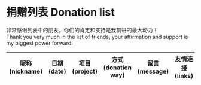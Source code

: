 # 捐赠列表 Donation list

非常感谢列表中的朋友，你们的肯定和支持是我前进的最大动力！  
Thank you very much in the list of friends, your affirmation and support is my biggest power forward!

|昵称(nickname)|日期(date)|项目(project)|方式(donation way)|留言(message)|友情连接(links)|
|:---:|:---:|:---:|:---:|:---:|:---:|
